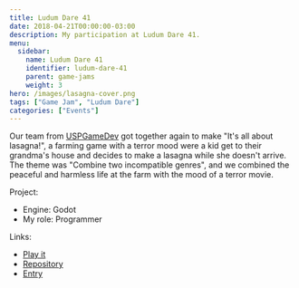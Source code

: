 ```yaml
---
title: Ludum Dare 41
date: 2018-04-21T00:00:00-03:00
description: My participation at Ludum Dare 41.
menu:
  sidebar:
    name: Ludum Dare 41
    identifier: ludum-dare-41
    parent: game-jams
    weight: 3
hero: /images/lasagna-cover.png
tags: ["Game Jam", "Ludum Dare"]
categories: ["Events"]
---
```


Our team from [USPGameDev](https://uspgamedev.org/) got together again to make "It's all about lasagna!", a farming game with a terror mood were a kid get to their grandma's house and decides to make a lasagna while she doesn't arrive. The theme was "Combine two incompatible genres", and we combined the peaceful and harmless life at the farm with the mood of a terror movie.

Project:
* Engine: Godot
* My role: Programmer

Links:
* [Play it](https://uspgamedev.itch.io/its-all-about-lasagna)
* [Repository](https://github.com/uspgamedev/lasagna)
* [Entry](https://ldjam.com/events/ludum-dare/41/its-all-about-lasagna)